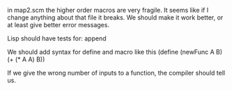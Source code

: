 
in map2.scm the higher order macros are very fragile. It seems like if I change anything about that file it breaks.
We should make it work better, or at least give better error messages.

Lisp should have tests for:
append

We should add syntax for define and macro like this
(define (newFunc A B) (+ (* A A) B))

If we give the wrong number of inputs to a function, the compiler should tell us.
